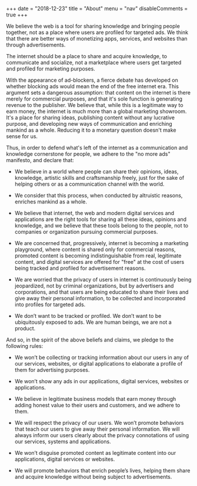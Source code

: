 +++
date = "2018-12-23"
title = "About"
menu = "nav"
disableComments = true
+++

We believe the web is a tool for sharing knowledge and bringing people together, not as a place where users are profiled for targeted ads. We think that there are better ways of monetizing apps, services, and websites than through advertisements.

The internet should be a place to share and acquire knowledge, to communicate and socialize, not a marketplace where users get targeted and profiled for marketing purposes.

With the appearance of ad-blockers, a fierce debate has developed on whether blocking ads would mean the end of the free internet era. This argument sets a dangerous assumption: that content on the internet is there merely for commercial purposes, and that it's sole function is generating revenue to the publisher. We believe that, while this is a legitimate way to earn money, the internet is much more than a global marketing showroom. It's a place for sharing ideas, publishing content without any lucrative purpose, and developing new ways of communication and enriching mankind as a whole. Reducing it to a monetary question doesn't make sense for us.

Thus, in order to defend what's left of the internet as a communication and knowledge cornerstone for people, we adhere to the "no more ads" manifesto, and declare that:

- We believe in a world where people can share their opinions, ideas, knowledge, artistic skills and craftsmanship freely, just for the sake of helping others or as a communication channel with the world.

- We consider that this process, when conducted by altruistic reasons, enriches mankind as a whole.

- We believe that internet, the web and modern digital services and applications are the right tools for sharing all these ideas, opinions and knowledge, and we believe that these tools belong to the people, not to companies or organization pursuing commercial purposes.

- We are concerned that, progressively, internet is becoming a marketing playground, where content is shared only for commercial reasons, promoted content is becoming indistinguishable from real, legitimate content, and digital services are offered for "free" at the cost of users being tracked and profiled for advertisement reasons.

- We are worried that the privacy of users in internet is continuously being jeopardized, not by criminal organizations, but by advertisers and corporations, and that users are being educated to share their lives and give away their personal information, to be collected and incorporated into profiles for targeted ads.

- We don’t want to be tracked or profiled. We don’t want to be ubiquitously exposed to ads. We are human beings, we are not a product.

And so, in the spirit of the above beliefs and claims, we pledge to the following rules:

- We won’t be collecting or tracking information about our users in any of our services, websites, or digital applications to elaborate a profile of them for advertising purposes.

- We won’t show any ads in our applications, digital services, websites or applications.

- We believe in legitimate business models that earn money through adding honest value to their users and customers, and we adhere to them.

- We will respect the privacy of our users. We won’t promote behaviors that teach our users to give away their personal information. We will always inform our users clearly about the privacy connotations of using our services, systems and applications.

- We won’t disguise promoted content as legitimate content into our applications, digital services or websites.

- We will promote behaviors that enrich people’s lives, helping them share and acquire knowledge without being subject to advertisements.
